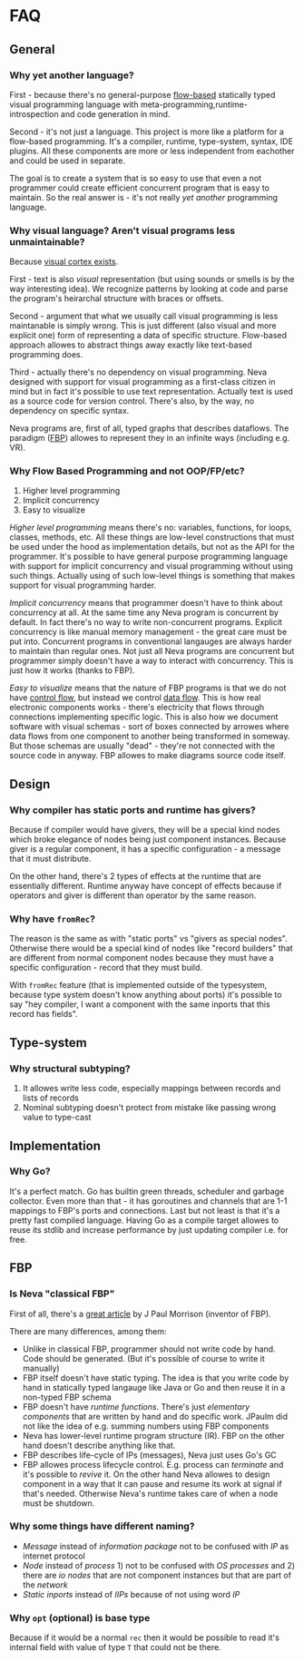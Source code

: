 # FAQ

## General

### Why yet another language?

First - because there's no general-purpose [flow-based](https://en.wikipedia.org/wiki/Flow-based_programming) statically typed visual programming language with meta-programming,runtime-introspection and code generation in mind.

Second - it's not just a language. This project is more like a platform for a flow-based programming. It's a compiler, runtime, type-system, syntax, IDE plugins. All these components are more or less independent from eachother and could be used in separate.

The goal is to create a system that is so easy to use that even a not programmer could create efficient concurrent program that is easy to maintain. So the real answer is - it's not really _yet another_ programming language.

### Why visual language? Aren't visual programs less unmaintainable?

Because [visual cortex exists](https://youtu.be/8Ab3ArE8W3s?t=1220).

First - text is also _visual_ representation (but using sounds or smells is by the way interesting idea). We recognize patterns by looking at code and parse the program's heirarchal structure with braces or offsets.

Second - argument that what we usually call visual programming is less maintanable is simply wrong. This is just different (also visual and more explicit one) form of representing a data of specific structure. Flow-based approach allowes to abstract things away exactly like text-based programming does.

Third - actually there's no dependency on visual programming. Neva designed with support for visual programming as a first-class citizen in mind but in fact it's possible to use text representation. Actually text is used as a source code for version control. There's also, by the way, no dependency on specific syntax.

Neva programs are, first of all, typed graphs that describes dataflows. The paradigm ([FBP]()) allowes to represent they in an infinite ways (including e.g. VR).

### Why Flow Based Programming and not OOP/FP/etc?

1. Higher level programming
2. Implicit concurrency
3. Easy to visualize

_Higher level programming_ means there's no: variables, functions, for loops, classes, methods, etc. All these things are low-level constructions that must be used under the hood as implementation details, but not as the API for the programmer. It's possible to have general purpose programming language with support for implicit concurrency and visual programming without using such things. Actually using of such low-level things is something that makes support for visual programming harder.

_Implicit concurrency_ means that programmer doesn't have to think about concurrency at all. At the same time any Neva program is concurrent by default. In fact there's no way to write non-concurrent programs. Explicit concurrency is like manual memory management - the great care must be put into. Concurrent programs in conventional langauges are always harder to maintain than regular ones. Not just all Neva programs are concurrent but programmer simply doesn't have a way to interact with concurrency. This is just how it works (thanks to FBP).

_Easy to visualize_ means that the nature of FBP programs is that we do not have [control flow](https://en.wikipedia.org/wiki/Control_flow), but instead we control [data flow](https://en.wikipedia.org/wiki/Dataflow_programming). This is how real electronic components works - there's electricity that flows through connections implementing specific logic. This is also how we document software with visual schemas - sort of boxes connected by arrowes where data flows from one component to another being transformed in someway. But those schemas are usually "dead" - they're not connected with the source code in anyway. FBP allowes to make diagrams source code itself.

## Design

### Why compiler has static ports and runtime has givers?

Because if compiler would have givers, they will be a special kind nodes which broke elegance of nodes being just component instances. Because giver is a regular component, it has a specific configuration - a message that it must distribute.

On the other hand, there's 2 types of effects at the runtime that are essentially different. Runtime anyway have concept of effects because if operators and giver is different than operator by the same reason.

### Why have `fromRec`?

The reason is the same as with "static ports" vs "givers as special nodes". Otherwise there would be a special kind of nodes like "record builders" that are different from normal component nodes because they must have a specific configuration - record that they must build.

With `fromRec` feature (that is implemented outside of the typesystem, because type system doesn't know anything about ports) it's possible to say "hey compiler, I want a component with the same inports that this record has fields".

## Type-system

### Why structural subtyping?

1. It allowes write less code, especially mappings between records and lists of records
2. Nominal subtyping doesn't protect from mistake like passing wrong value to type-cast

<!-- TODO provide examples -->

## Implementation

### Why Go?

It's a perfect match. Go has builtin green threads, scheduler and garbage collector. Even more than that - it has goroutines and channels that are 1-1 mappings to FBP's ports and connections. Last but not least is that it's a pretty fast compiled language. Having Go as a compile target allowes to reuse its stdlib and increase performance by just updating compiler i.e. for free. 

## FBP

### Is Neva "classical FBP"

First of all, there's a [great article](https://jpaulm.github.io/fbp/fbp-inspired-vs-real-fbp.html) by J Paul Morrison (inventor of FBP).

There are many differences, among them:

- Unlike in classical FBP, programmer should not write code by hand. Code should be generated. (But it's possible of course to write it manually)
- FBP itself doesn't have static typing. The idea is that you write code by hand in statically typed langauge like Java or Go and then reuse it in a non-typed FBP schema
- FBP doesn't have _runtime functions_. There's just _elementary components_ that are written by hand and do specific work. JPaulm did not like the idea of e.g. summing numbers using FBP components
- Neva has lower-level runtime program structure (IR). FBP on the other hand doesn't describe anything like that.
- FBP describes life-cycle of IPs (messages), Neva just uses Go's GC
- FBP allowes process lifecycle control. E.g. process can _terminate_ and it's possible to _revive_ it. On the other hand Neva allowes to design component in a way that it can pause and resume its work at signal if that's needed. Otherwise Neva's runtime takes care of when a node must be shutdown.

### Why some things have different naming?

- _Message_ instead of _information package_ not to be confused with _IP_ as internet protocol
- _Node_ instead of _process_ 1) not to be confused with _OS processes_ and 2) there are _io nodes_ that are not component instances but that are part of the _network_
- _Static inports_ instead of _IIPs_ because of not using word _IP_

### Why `opt` (optional) is base type

Because if it would be a normal `rec` then it would be possible to read it's internal field with value of type `T` that could not be there.
